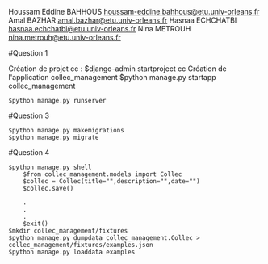 Houssam Eddine BAHHOUS houssam-eddine.bahhous@etu.univ-orleans.fr
Amal BAZHAR amal.bazhar@etu.univ-orleans.fr
Hasnaa ECHCHATBI hasnaa.echchatbi@etu.univ-orleans.fr
Nina METROUH nina.metrouh@etu.univ-orleans.fr

#Question 1

Création de projet cc :
    $django-admin startproject cc
Création de l'application collec_management
    $python manage.py startapp collec_management

    $python manage.py runserver


#Question 3

    $python manage.py makemigrations
    $python manage.py migrate


#Question 4

    $python manage.py shell
        $from collec_management.models import Collec
        $collec = Collec(title="",description="",date="")
        $collec.save()

        .
        .
        .
        $exit()
    $mkdir collec_management/fixtures
    $python manage.py dumpdata collec_management.Collec > collec_management/fixtures/examples.json
    $python manage.py loaddata examples



        





